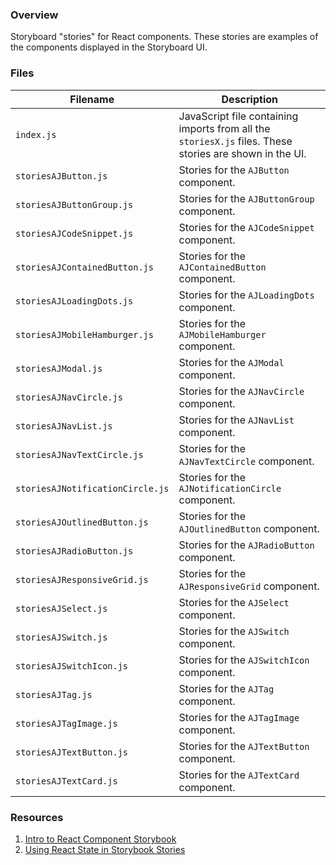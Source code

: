 ### Overview

Storyboard "stories" for React components.  These stories are examples of the components displayed in the Storyboard UI.

### Files

| Filename                         | Description                                                                                               |
|----------------------------------|-----------------------------------------------------------------------------------------------------------|
| `index.js`                       | JavaScript file containing imports from all the `storiesX.js` files.  These stories are shown in the UI.  |
| `storiesAJButton.js`             | Stories for the `AJButton` component.                                                                     |
| `storiesAJButtonGroup.js`        | Stories for the `AJButtonGroup` component.                                                                |
| `storiesAJCodeSnippet.js`        | Stories for the `AJCodeSnippet` component.                                                                |
| `storiesAJContainedButton.js`    | Stories for the `AJContainedButton` component.                                                            |
| `storiesAJLoadingDots.js`        | Stories for the `AJLoadingDots` component.                                                                |
| `storiesAJMobileHamburger.js`    | Stories for the `AJMobileHamburger` component.                                                            |
| `storiesAJModal.js`              | Stories for the `AJModal` component.                                                                      |
| `storiesAJNavCircle.js`          | Stories for the `AJNavCircle` component.                                                                  |
| `storiesAJNavList.js`            | Stories for the `AJNavList` component.                                                                    |
| `storiesAJNavTextCircle.js`      | Stories for the `AJNavTextCircle` component.                                                              |
| `storiesAJNotificationCircle.js` | Stories for the `AJNotificationCircle` component.                                                         |
| `storiesAJOutlinedButton.js`     | Stories for the `AJOutlinedButton` component.                                                             |
| `storiesAJRadioButton.js`        | Stories for the `AJRadioButton` component.                                                                |
| `storiesAJResponsiveGrid.js`     | Stories for the `AJResponsiveGrid` component.                                                             |
| `storiesAJSelect.js`             | Stories for the `AJSelect` component.                                                                     |
| `storiesAJSwitch.js`             | Stories for the `AJSwitch` component.                                                                     |
| `storiesAJSwitchIcon.js`         | Stories for the `AJSwitchIcon` component.                                                                 |
| `storiesAJTag.js`                | Stories for the `AJTag` component.                                                                        |
| `storiesAJTagImage.js`           | Stories for the `AJTagImage` component.                                                                   |
| `storiesAJTextButton.js`         | Stories for the `AJTextButton` component.                                                                 |
| `storiesAJTextCard.js`           | Stories for the `AJTextCard` component.                                                                   |

### Resources

1) [Intro to React Component Storybook](https://scotch.io/tutorials/building-a-ui-component-with-react-and-storybook)
2) [Using React State in Storybook Stories](https://levelup.gitconnected.com/adding-state-to-storybook-in-react-c6744fda25b4)
